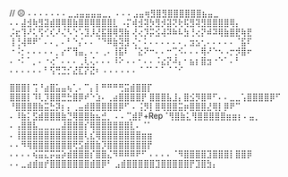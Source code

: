 // ☹️
⠄⠄⠄⠄⠄⠄⠄⣀⣠⣤⣤⣤⣤⣀⡀
⠄⠄⠄⣠⣤⢶⣻⣿⣻⣿⣿⣿⣿⣿⣿⣦⣤⣀
⠄⠄⣼⣺⢷⣻⣽⣾⣿⢿⣿⣷⣿⣿⢿⣿⣿⣿⣇
⠠⡍⢾⣺⢽⡳⣻⡺⣽⢝⢗⢯⣻⢽⣻⣿⣿⣿⣿⢿⡄
⡨⣖⢹⠜⢅⢫⢊⢎⠜⢌⠣⢑⠡⣹⡸⣜⣯⣿⢿⣻⣷
⢜⢔⡹⡭⣪⢼⠽⠷⠧⣳⢘⢔⡝⠾⠽⢿⣷⣿⣟⢷⣟
⢸⢘⢼⠿⠟⠁⠄⠄⡀⠄⠃⠑⡌⠄⠄⠈⠙⠿⣷⢽⣻
⢌⠂⠅⠄⠄⠄⠄⠄⠄⡀⣲⣢⢂⠄⠄⠄⠄⠄⠈⣯⠏
⠐⠨⡂⠄⠄⠄⠄⠄⡀⡔⠋⢻⣤⡀⠄⠄⢀⠄⢸⣯⠇
⠈⣕⠝⠒⠄⠄⠒⢉⠪⠄⠄⠄⢿⠜⠑⠢⠠⡒⡺⣿⠖
⠄⠐⠅⠁⡀⠄⠐⢔⠁⠄⠄⠄⢀⢇⢌⠄⠄⠄⠸⠕
⠄⠄⠂⠄⠄⠨⣔⡝⠼⡄⠂⣦⡆⣿⣲⠐⠑⠁⠄⠃
⠄⠄⠄⠄⠄⠄⠃⢫⢛⣙⡊⣜⣏⡝⣝⠆
⠄⠄⠄⠄⠄⠄⠈⠈⠁⠁⠁⠈⠈⠊


⣿⣿⣿⡇⢩⠘⣴⣿⣥⣤⢦⢁⠄⠉⡄⡇⠛⠛⠛⢛⣭⣾⣿⣿⡏
⣿⣿⣿⡇⠹⢇⡹⣿⣿⣛⣓⣿⡿⠞⠑⣱⠄⢀⣴⣿⣿⣿⣿⡟
⣿⣿⣿⣧⣸⡄⣿⣪⡻⣿⠿⠋⠄⠄⣀⣀⢡⣿⣿⣿⣿⡿⠋
⠘⣿⣿⣿⣿⣷⣭⣓⡽⡆⡄⢀⣤⣾⣿⣿⣿⣿⣿⡿⠋
⠄⢨⡻⡇⣿⢿⣿⣿⣭⡶⣿⣿⣿⣜⢿⡇⡿⠟⠉
⠄⠸⣷⡅⣫⣾⣿⣿⣿⣷⣙⢿⣿⣿⣷⣦⣚⡀
⠄⠄⢉⣾⡟+Rep⠈⢻⣿⣷⣅⢻⣿⣿⣿⣿⣿⣶⣶⡆⠄⣤⡀
⠄⢠⣿⣿⣧⣀⣀⣀⣀⣼⣿⣿⣿⡎⢿⣿⣿⣿⣿⣿⣿⣇⠄⠈⠁
⠄⢸⣿⣿⣿⣿⣿⣿⣿⣿⣿⣿⣿⢇⣎⢿⣿⣿⣿⣿⣿⣿⣿⣶⣶
⠄⠄⠻⢿⣿⣿⣿⣿⣿⣿⣿⢟⣫⣾⣿⣷⡹⣿⣿⣿⣿⣿⣿⣿⡟
⠄⠄⠄⠄⢮⣭⣍⡭⣭⡵⣾⣿⣿⣿⡎⣿⣿⣌⠻⠿⠿⠿⠟⠋
⠄⠄⠄⠄⠈⠻⣿⣿⣿⣿⣹⣿⣿⣿⡇⣿⣿⡿
⠄⠄⣀⣴⣾⣶⡞⣿⣿⣿⣿⣿⣿⣿⣾⣿⡿⠃
⣠⣾⣿⣿⣿⣿⣿⣹⣿⣿⣿⣿⣿⡟⣹⣿⣳⡄